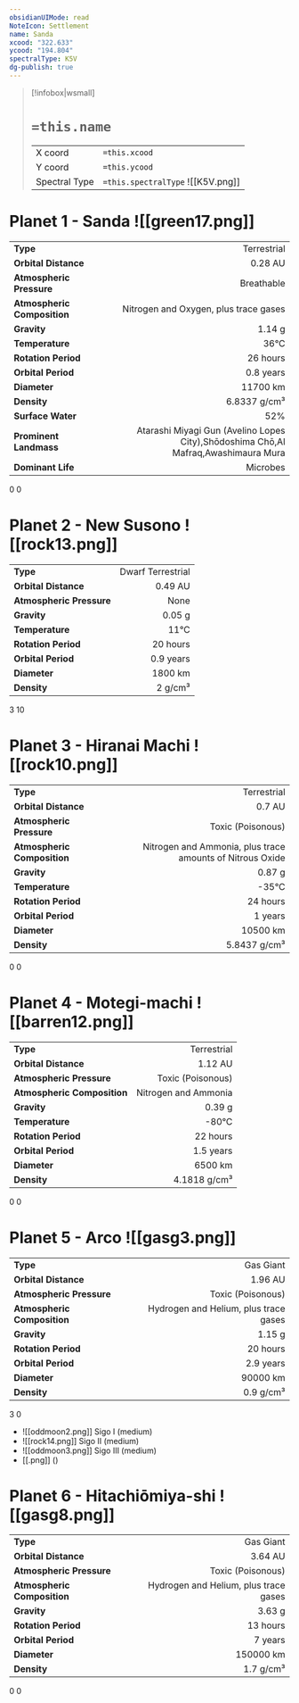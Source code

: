 ```yaml
---
obsidianUIMode: read
NoteIcon: Settlement
name: Sanda
xcood: "322.633"
ycood: "194.804"
spectralType: K5V
dg-publish: true
---
```

> [!infobox|wsmall]
> # `=this.name`
> | | |
> | - | - |
> | X coord | `=this.xcood` |
> | Y coord| `=this.ycood` |
> | Spectral Type | `=this.spectralType` ![[K5V.png]] |

# Planet 1 - Sanda ![[green17.png]]
|                             |                           |
| --------------------------- | -------------------------:|
| **Type**                    |             Terrestrial |
| **Orbital Distance**        |   0.28 AU |
| **Atmospheric Pressure**    |       Breathable |
| **Atmospheric Composition** |      Nitrogen and Oxygen, plus trace gases |
| **Gravity**                 |        1.14 g |
| **Temperature**             |    36°C |
| **Rotation Period**         |  26 hours |
| **Orbital Period** | 0.8 years |
| **Diameter**                |      11700 km | 
| **Density**                 |    6.8337 g/cm³ |
| **Surface Water**           |           52% | 
| **Prominent Landmass**      |         Atarashi Miyagi Gun (Avelino Lopes City),Shōdoshima Chō,Al Mafraq,Awashimaura Mura | 
| **Dominant Life**           |         Microbes |



0
0



# Planet 2 - New Susono ![[rock13.png]]
|                             |                           |
| --------------------------- | -------------------------:|
| **Type**                    |             Dwarf Terrestrial |
| **Orbital Distance**        |   0.49 AU |
| **Atmospheric Pressure**    |       None |
| **Gravity**                 |        0.05 g |
| **Temperature**             |    11°C |
| **Rotation Period**         |  20 hours |
| **Orbital Period** | 0.9 years |
| **Diameter**                |      1800 km | 
| **Density**                 |    2 g/cm³ |



3
10



# Planet 3 - Hiranai Machi ![[rock10.png]]
|                             |                           |
| --------------------------- | -------------------------:|
| **Type**                    |             Terrestrial |
| **Orbital Distance**        |   0.7 AU |
| **Atmospheric Pressure**    |       Toxic (Poisonous) |
| **Atmospheric Composition** |      Nitrogen and Ammonia, plus trace amounts of Nitrous Oxide |
| **Gravity**                 |        0.87 g |
| **Temperature**             |    -35°C |
| **Rotation Period**         |  24 hours |
| **Orbital Period** | 1 years |
| **Diameter**                |      10500 km | 
| **Density**                 |    5.8437 g/cm³ |



0
0



# Planet 4 - Motegi-machi ![[barren12.png]]
|                             |                           |
| --------------------------- | -------------------------:|
| **Type**                    |             Terrestrial |
| **Orbital Distance**        |   1.12 AU |
| **Atmospheric Pressure**    |       Toxic (Poisonous) |
| **Atmospheric Composition** |      Nitrogen and Ammonia |
| **Gravity**                 |        0.39 g |
| **Temperature**             |    -80°C |
| **Rotation Period**         |  22 hours |
| **Orbital Period** | 1.5 years |
| **Diameter**                |      6500 km | 
| **Density**                 |    4.1818 g/cm³ |



0
0



# Planet 5 - Arco ![[gasg3.png]]
|                             |                           |
| --------------------------- | -------------------------:|
| **Type**                    |             Gas Giant |
| **Orbital Distance**        |   1.96 AU |
| **Atmospheric Pressure**    |       Toxic (Poisonous) |
| **Atmospheric Composition** |      Hydrogen and Helium, plus trace gases |
| **Gravity**                 |        1.15 g |
| **Rotation Period**         |  20 hours |
| **Orbital Period** | 2.9 years |
| **Diameter**                |      90000 km | 
| **Density**                 |    0.9 g/cm³ |



3
0

- ![[oddmoon2.png]] Sigo I (medium)
- ![[rock14.png]] Sigo II (medium)
- ![[oddmoon3.png]] Sigo III (medium)
- [[.png]]  ()

# Planet 6 - Hitachiōmiya-shi ![[gasg8.png]]
|                             |                           |
| --------------------------- | -------------------------:|
| **Type**                    |             Gas Giant |
| **Orbital Distance**        |   3.64 AU |
| **Atmospheric Pressure**    |       Toxic (Poisonous) |
| **Atmospheric Composition** |      Hydrogen and Helium, plus trace gases |
| **Gravity**                 |        3.63 g |
| **Rotation Period**         |  13 hours |
| **Orbital Period** | 7 years |
| **Diameter**                |      150000 km | 
| **Density**                 |    1.7 g/cm³ |



0
0




